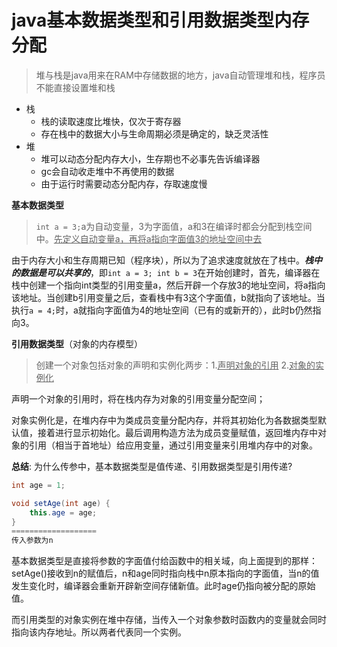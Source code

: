 # java基本数据类型和引用数据类型内存分配

> 堆与栈是java用来在RAM中存储数据的地方，java自动管理堆和栈，程序员不能直接设置堆和栈

- 栈
  - 栈的读取速度比堆快，仅次于寄存器
  - 存在栈中的数据大小与生命周期必须是确定的，缺乏灵活性
- 堆
  - 堆可以动态分配内存大小，生存期也不必事先告诉编译器
  - gc会自动收走堆中不再使用的数据
  - 由于运行时需要动态分配内存，存取速度慢



**基本数据类型**

> `int a = 3;`a为自动变量，3为字面值，a和3在编译时都会分配到栈空间中。<u>先定义自动变量a，再将a指向字面值3的地址空间中去</u>

由于内存大小和生存周期已知（程序块），所以为了追求速度就放在了栈中。***栈中的数据是可以共享的***，即`int a = 3; int b = 3`在开始创建时，首先，编译器在栈中创建一个指向int类型的引用变量a，然后开辟一个存放3的地址空间，将a指向该地址。当创建b引用变量之后，查看栈中有3这个字面值，b就指向了该地址。当执行`a = 4;`时，a就指向字面值为4的地址空间（已有的或新开的），此时b仍然指向3。



**引用数据类型**（对象的内存模型）

> 创建一个对象包括对象的声明和实例化两步：1.<u>声明对象的引用</u> 2.<u>对象的实例化</u>

声明一个对象的引用时，将在栈内存为对象的引用变量分配空间；

对象实例化是，在堆内存中为类成员变量分配内存，并将其初始化为各数据类型默认值，接着进行显示初始化。最后调用构造方法为成员变量赋值，返回堆内存中对象的引用（相当于首地址）给应用变量，通过引用变量来引用堆内存中的对象。



**总结**: 为什么传参中，基本数据类型是值传递、引用数据类型是引用传递?

```java
int age = 1;

void setAge(int age) {
    this.age = age;
}
===================
传入参数为n
```



基本数据类型是直接将参数的字面值付给函数中的相关域，向上面提到的那样：setAge()接收到n的赋值后，n和age同时指向栈中n原本指向的字面值，当n的值发生变化时，编译器会重新开辟新空间存储新值。此时age仍指向被分配的原始值。

而引用类型的对象实例在堆中存储，当传入一个对象参数时函数内的变量就会同时指向该内存地址。所以两者代表同一个实例。

